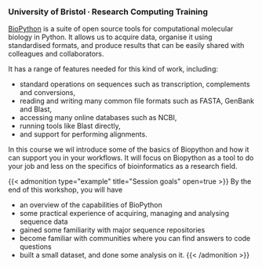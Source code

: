 ### University of Bristol ∙ Research Computing Training

[BioPython](https://biopython.org/) is a suite of open source tools for computational molecular biology in Python. It allows us to acquire data, organise it using standardised formats, and produce results that can be easily shared with colleagues and collaborators.

It has a range of features needed for this kind of work, including:

- standard operations on sequences such as transcription, complements and conversions,
- reading and writing many common file formats such as FASTA, GenBank and Blast,
- accessing many online databases such as NCBI,
- running tools like Blast directly,
- and support for performing alignments.

In this course we wil introduce some of the basics of Biopython and how it can support you in your workflows. It will focus on Biopython as a tool to do your job and less on the specifics of bioinformatics as a research field.

{{< admonition type="example" title="Session goals" open=true >}}
By the end of this workshop, you will have
- an overview of the capabilities of BioPython
- some practical experience of acquiring, managing and analysing sequence data
- gained some familiarity with major sequence repositories
- become familiar with communities where you can find answers to code questions
- built a small dataset, and done some analysis on it.
{{< /admonition >}}




